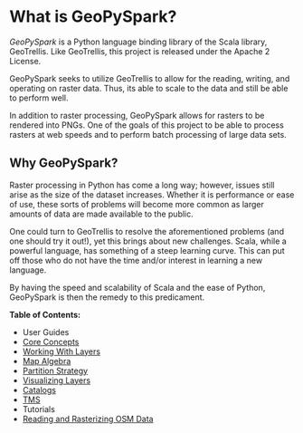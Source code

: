 # What is GeoPySpark?

*GeoPySpark* is a Python language binding library of the Scala library,
GeoTrellis. Like GeoTrellis, this project is released under the Apache 2 License.

GeoPySpark seeks to utilize GeoTrellis to allow for the reading, writing, and
operating on raster data. Thus, its able to scale to the data and still be able
to perform well.

In addition to raster processing, GeoPySpark allows for rasters to be rendered
into PNGs. One of the goals of this project to be able to process rasters at
web speeds and to perform batch processing of large data sets.

## Why GeoPySpark?

Raster processing in Python has come a long way; however, issues still arise
as the size of the dataset increases. Whether it is performance or ease of use,
these sorts of problems will become more common as larger amounts of data are
made available to the public.

One could turn to GeoTrellis to resolve the aforementioned problems (and one
should try it out!), yet this brings about new challenges. Scala, while a
powerful language, has something of a steep learning curve. This can put off
those who do not have the time and/or interest in learning a new language.

By having the speed and scalability of Scala and the ease of Python,
GeoPySpark is then the remedy to this predicament.

**Table of Contents:**
- User Guides
 - [Core Concepts](guides/core-concepts.md)
 - [Working With Layers](guides/layers.md)
 - [Map Algebra](guides/map-algebra.md)
 - [Partition Strategy](guides/partition-strategy.md)
 - [Visualizing Layers](guides/visualization.md)
 - [Catalogs](guides/catalog.md)
 - [TMS](guides.tms.md)
- Tutorials
 - [Reading and Rasterizing OSM Data](tutorials/reading-and-rasterizing-osm-data)

